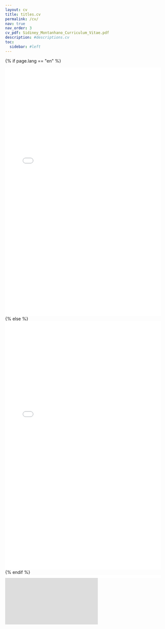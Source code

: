 ```yaml
---
layout: cv
title: titles.cv
permalink: /cv/
nav: true
nav_order: 3
cv_pdf: Sidiney_Montanhano_Curriculum_Vitae.pdf
description: #descriptions.cv
toc:
  sidebar: #left
---
```


<object data="https://sidineybm.github.io/assets/pdf/en/Sidiney_Montanhano_Curriculum_Vitae.pdf" width="1000" height="1000" type='application/pdf'/>


{% if page.lang == "en" %}
<iframe src="/assets/pdf/en/Sidiney_Montanhano_Curriculum_Vitae.pdf" style="width:100%; height:800px;" frameborder="0"></iframe>
{% else %}
<iframe src="/assets/pdf/pt-br/Sidiney_Montanhano_Curriculum_Vitae.pdf" style="width:100%; height:800px;" frameborder="0"></iframe>
{% endif %}

<iframe src="{{ 'https://sidineybm.github.io/assets/pdf/en/Sidiney_Montanhano_Curriculum_Vitae.pdf' | relative_url }}" style="width:100%; height:10px;" frameborder="0"></iframe>

<embed src="https://sidineybm.github.io/assets/pdf/en/Sidiney_Montanhano_Curriculum_Vitae.pdf" type="application/pdf" />
